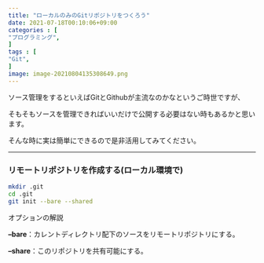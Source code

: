 ```yaml
---
title: "ローカルのみのGitリポジトリをつくろう"
date: 2021-07-18T00:10:06+09:00
categories : [
"プログラミング",
]
tags : [
"Git",
]
image: image-20210804135308649.png
---
```


ソース管理をするといえばGitとGithubが主流なのかなというご時世ですが、

そもそもソースを管理できればいいだけで公開する必要はない時もあるかと思います。

そんな時に実は簡単にできるので是非活用してみてください。

----

### リモートリポジトリを作成する(ローカル環境で)

```bash
mkdir .git
cd .git
git init --bare --shared
```

オプションの解説

**–bare**：カレントディレクトリ配下のソースをリモートリポジトリにする。

**–share**：このリポジトリを共有可能にする。

​	
